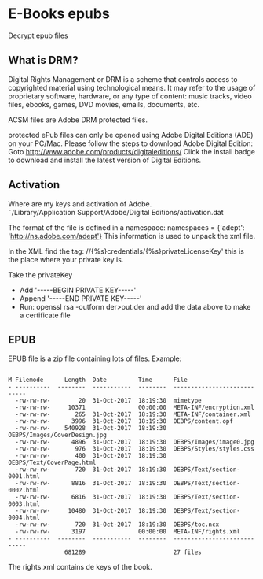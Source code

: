 # E-Books epubs 
Decrypt epub files


## What is DRM?
Digital Rights Management or DRM is a scheme that controls access to copyrighted material using technological means. It may refer to the usage of proprietary software, hardware, or any type of content: music tracks, video files, ebooks, games, DVD movies, emails, documents, etc.

ACSM files are Adobe DRM protected files.

protected ePub files can only be opened using Adobe Digital Editions (ADE) on your PC/Mac. Please follow the steps to download Adobe Digital Edition: Goto http://www.adobe.com/products/digitaleditions/ Click the install badge to download and install the latest version of Digital Editions.


## Activation 
Where are my keys and activation of Adobe. 
<br>
˜/Library/Application Support/Adobe/Digital Editions/activation.dat 

The format of the file is defined in a namespace:
namespaces = {'adept': 'http://ns.adobe.com/adept'}
This information is used to unpack the xml file.

In the XML find the tag:
//{%s}credentials/{%s}privateLicenseKey'  this is the place where your private key is.

Take the privateKey

* Add '-----BEGIN PRIVATE KEY-----' 
* Append '-----END PRIVATE KEY-----'
* Run: openssl rsa -outform der>out.der and add the data above to make a certificate file

## EPUB

EPUB file is a zip file containing lots of files. Example:
```

M Filemode      Length  Date         Time      File
- ----------  --------  -----------  --------  ----------------------------
  -rw-rw-rw-        20  31-Oct-2017  18:19:30  mimetype
  -rw-rw-rw-     10371               00:00:00  META-INF/encryption.xml
  -rw-rw-rw-       265  31-Oct-2017  18:19:30  META-INF/container.xml
  -rw-rw-rw-      3996  31-Oct-2017  18:19:30  OEBPS/content.opf
  -rw-rw-rw-    540928  31-Oct-2017  18:19:30  OEBPS/Images/CoverDesign.jpg
  -rw-rw-rw-      4896  31-Oct-2017  18:19:30  OEBPS/Images/image0.jpg
  -rw-rw-rw-       976  31-Oct-2017  18:19:30  OEBPS/Styles/styles.css
  -rw-rw-rw-       400  31-Oct-2017  18:19:30  OEBPS/Text/CoverPage.html
  -rw-rw-rw-       720  31-Oct-2017  18:19:30  OEBPS/Text/section-0001.html
  -rw-rw-rw-      8816  31-Oct-2017  18:19:30  OEBPS/Text/section-0002.html
  -rw-rw-rw-      6816  31-Oct-2017  18:19:30  OEBPS/Text/section-0003.html
  -rw-rw-rw-     10480  31-Oct-2017  18:19:30  OEBPS/Text/section-0004.html
  -rw-rw-rw-       720  31-Oct-2017  18:19:30  OEBPS/toc.ncx
  -rw-rw-rw-      3197               00:00:00  META-INF/rights.xml
- ----------  --------  -----------  --------  ----------------------------
                681289                         27 files

```

The rights.xml contains de keys of the book.
